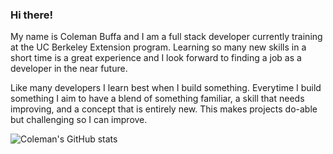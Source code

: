 ### Hi there!

My name is Coleman Buffa and I am a full stack developer currently training at the UC Berkeley Extension program. Learning so many new skills in a short time is a great experience and I look forward to finding a job as a developer in the near future.

Like many developers I learn best when I build something. Everytime I build something I aim to have a blend of something familiar, a skill that needs improving, and a concept that is entirely new. This makes projects do-able but challenging so I can improve.

![Coleman's GitHub stats](https://github-readme-stats.vercel.app/api?username=coleman-buffa&show_icons=true&theme=synthwave)
